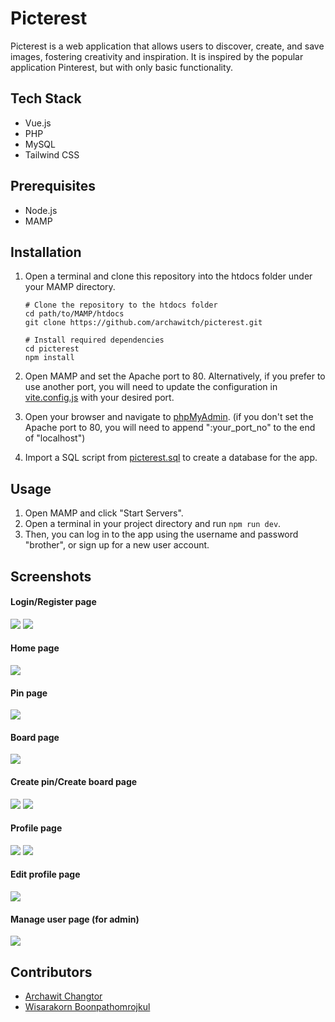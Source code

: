 # Picterest

Picterest is a web application that allows users to discover, create, and save images, fostering creativity and inspiration. It is inspired by the popular application Pinterest, but with only basic functionality.

## Tech Stack

- Vue.js
- PHP
- MySQL
- Tailwind CSS

## Prerequisites

- Node.js
- MAMP

## Installation

1. Open a terminal and clone this repository into the htdocs folder under your MAMP directory.

   ```
   # Clone the repository to the htdocs folder
   cd path/to/MAMP/htdocs
   git clone https://github.com/archawitch/picterest.git

   # Install required dependencies
   cd picterest
   npm install
   ```

2. Open MAMP and set the Apache port to 80. Alternatively, if you prefer to use another port, you will need to update the configuration in [vite.config.js](vite.config.js) with your desired port.
3. Open your browser and navigate to [phpMyAdmin](http://localhost/phpMyAdmin5/). (if you don't set the Apache port to 80, you will need to append ":your_port_no" to the end of "localhost")
4. Import a SQL script from [picterest.sql](backend/picterest.sql) to create a database for the app.

## Usage

1. Open MAMP and click "Start Servers".
2. Open a terminal in your project directory and run `npm run dev`.
3. Then, you can log in to the app using the username and password "brother", or sign up for a new user account.

## Screenshots

#### Login/Register page

<img src="https://github.com/archawitch/Picterest/assets/106484702/b02f981c-43f2-4851-96b5-a25df0761ac1">
<img src="https://github.com/archawitch/Picterest/assets/106484702/a9d8327c-67c8-45c6-a4cd-a929d1ee5478">

#### Home page

<img src="https://github.com/archawitch/Picterest/assets/106484702/281bc001-fb2f-4e2c-befb-d83153313c84">

#### Pin page

<img src="https://github.com/archawitch/Picterest/assets/106484702/bc4a19b5-ccd1-445e-9844-cafbec356be4">

#### Board page

<img src="https://github.com/archawitch/Picterest/assets/106484702/c2a23aff-db91-48ff-975c-6c724d419026">

#### Create pin/Create board page

<img src="https://github.com/archawitch/Picterest/assets/106484702/644113e4-5250-496f-acfe-9a657921a38d">
<img src="https://github.com/archawitch/Picterest/assets/106484702/b2d949ee-6a7b-4f7d-8dc0-5eca5fbd3f11">

#### Profile page

<img src="https://github.com/archawitch/Picterest/assets/106484702/c81073bc-1b14-477c-bdfb-374cef6f4694">
<img src="https://github.com/archawitch/Picterest/assets/106484702/17578698-8508-430f-a961-ff06d66ef739">

#### Edit profile page

<img src="https://github.com/archawitch/Picterest/assets/106484702/8adff753-f242-4d78-ad12-67a1357f396e">

#### Manage user page (for admin)

<img src="https://github.com/archawitch/Picterest/assets/106484702/fcb274cb-6b34-4755-9c35-3ebc8437b981">

## Contributors

- [Archawit Changtor](https://github.com/archawitch)
- [Wisarakorn Boonpathomrojkul](https://github.com/nine749)
